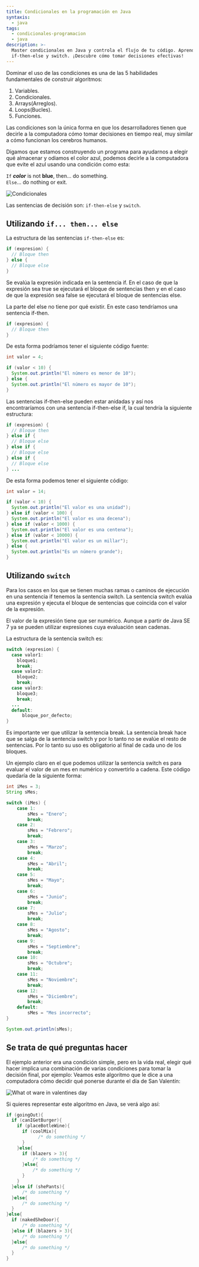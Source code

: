 ```yaml
---
title: Condicionales en la programación en Java
syntaxis:
  - java
tags:
  - condicionales-programacion
  - java
description: >-
  Master condicionales en Java y controla el flujo de tu código. Aprende a usar
  if-then-else y switch. ¡Descubre cómo tomar decisiones efectivas!
---
```

Dominar el uso de las condiciones es una de las 5 habilidades fundamentales de construir algoritmos:

1. Variables.
2. Condicionales.
3. Arrays(Arreglos).
4. Loops(Bucles).
5. Funciones.

Las condiciones son la única forma en que los desarrolladores tienen que decirle a la computadora cómo tomar decisiones en tiempo real, muy similar a cómo funcionan los cerebros humanos.

Digamos que estamos construyendo un programa para ayudarnos a elegir qué almacenar y odiamos el color azul, podemos decirle a la computadora que evite el azul usando una condición como esta:
  
  
`If` ***color*** is not **blue**, then... do something.  
`Else`... do nothing or exit.
  
![Condicionales](https://github.com/breatheco-de/content/blob/master/src/assets/images/e73b673e-d744-45a7-a1ed-61a1dae49560.png?raw=true)

Las sentencias de decisión son: `if-then-else` y `switch`.

## Utilizando `if... then... else`

La estructura de las sentencias `if-then-else` es:

```java
if (expresion) {
  // Bloque then
} else {
  // Bloque else
}
```

Se evalúa la expresión indicada en la sentencia if. En el caso de que la expresión sea true se ejecutará el bloque de sentencias then y en el caso de que la expresión sea false se ejecutará el bloque de sentencias else.

La parte del else no tiene por qué existir. En este caso tendríamos una sentencia if-then.

```java
if (expresion) {
  // Bloque then
}
```

De esta forma podríamos tener el siguiente código fuente:

```java
int valor = 4;

if (valor < 10) {
  System.out.println("El número es menor de 10");
} else {
  System.out.println("El número es mayor de 10");
}
```

Las sentencias if-then-else pueden estar anidadas y así nos encontraríamos con una sentencia if-then-else if, la cual tendría la siguiente estructura:

```java
if (expresion) {
  // Bloque then
} else if {
  // Bloque else
} else if {
  // Bloque else
} else if {
  // Bloque else
} ...
```

De esta forma podemos tener el siguiente código:

```java
int valor = 14;

if (valor < 10) {
  System.out.println("El valor es una unidad");
} else if (valor < 100) {
  System.out.println("El valor es una decena");
} else if (valor < 1000) {
  System.out.println("El valor es una centena");
} else if (valor < 10000) {
  System.out.println("El valor es un millar");
} else {
  System.out.println("Es un número grande");
}
```

## Utilizando `switch`

Para los casos en los que se tienen muchas ramas o caminos de ejecución en una sentencia if tenemos la sentencia switch. La sentencia switch evalúa una expresión y ejecuta el bloque de sentencias que coincida con el valor de la expresión.

El valor de la expresión tiene que ser numérico. Aunque a partir de Java SE 7 ya se pueden utilizar expresiones cuya evaluación sean cadenas.

La estructura de la sentencia switch es:
```java
switch (expresion) {
  case valor1:
    bloque1;
    break;
  case valor2:
    bloque2;
    break;
  case valor3:
    bloque3;
    break;
  ...
  default:
      bloque_por_defecto;
}
```

Es importante ver que utilizar la sentencia break. La sentencia break hace que se salga de la sentencia switch y por lo tanto no se evalúe el resto de sentencias. Por lo tanto su uso es obligatorio al final de cada uno de los bloques.

Un ejemplo claro en el que podemos utilizar la sentencia switch es para evaluar el valor de un mes en numérico y convertirlo a cadena. Este código quedaría de la siguiente forma:

```java
int iMes = 3;
String sMes;

switch (iMes) {
    case 1:
        sMes = "Enero";
        break;
    case 2:
        sMes = "Febrero";
        break;
    case 3:
        sMes = "Marzo";
        break;
    case 4:
        sMes = "Abril";
        break;
    case 5:
        sMes = "Mayo";
        break;
    case 6:
        sMes = "Junio";
        break;
    case 7:
        sMes = "Julio";
        break;
    case 8:
        sMes = "Agosto";
        break;
    case 9:
        sMes = "Septiembre";
        break;
    case 10:
        sMes = "Octubre";
        break;
    case 11:
        sMes = "Noviembre";
        break;
    case 12:
        sMes = "Diciembre";
        break;
    default:
        sMes = "Mes incorrecto";
}

System.out.println(sMes);
```

## Se trata de qué preguntas hacer

El ejemplo anterior era una condición simple, pero en la vida real, elegir qué hacer implica una combinación de varias condiciones para tomar la decisión final, por ejemplo: Veamos este algoritmo que le dice a una computadora cómo decidir qué ponerse durante el día de San Valentín:

![What ot ware in valentines day](https://github.com/breatheco-de/content/blob/master/src/assets/images/87f2be86-32c3-4bfc-8db4-dbd0d979e4d3.jpeg?raw=true)

Si quieres representar este algoritmo en Java, se verá algo así:

```java
if (goingOut){
  if (canIGetBurger){
    if (placeBotleWine){
      if (coolMix){
            /* do something */
      }
    }else{
      if (blazers > 3){
          /* do something */
      }else{
          /* do something */
      }
    }
  }else if (shePants){
      /* do something */
  }else{
      /* do something */
  }
}else{
  if (nakedSheDoor){
      /* do something */
  }else if (blazers > 3){
      /* do something */
  }else{
      /* do something */
  }
}
```
